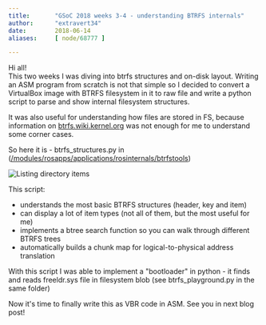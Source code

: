 ```yaml
---
title:       "GSoC 2018 weeks 3-4 - understanding BTRFS internals"
author:      "extravert34"
date:        2018-06-14
aliases:     [ node/68777 ]

---
```


<p>
Hi all!<br>
This two weeks I was diving into btrfs structures and on-disk layout. Writing an ASM program from scratch is not that simple so I decided to convert a VirtualBox image with BTRFS filesystem in it to raw file and write a python script to parse and show internal filesystem structures.
</p>
<p>
It was also useful for understanding how files are stored in FS, because information on <a href="https://btrfs.wiki.kernel.org">btrfs.wiki.kernel.org</a> was not enough for me to understand some corner cases.</p>
<p>So here it is - btrfs_structures.py in (<a href="https://github.com/Extravert-ir/reactos/tree/gsoc2018_python-tools/modules/rosapps/applications/rosinternals/btrfstools">/modules/rosapps/applications/rosinternals/btrfstools</a>)</p>
<img src="/sites/default/files/gsoc2018-4.png" alt="Listing directory items">
<p>This script:</p>
<ul>
	<li>understands the most basic BTRFS structures (header, key and item)</li>
	<li>can display a lot of item types (not all of them, but the most useful for me)</li>
	<li>implements a btree search function so you can walk through different BTRFS trees</li>
	<li>automatically builds a chunk map for logical-to-physical address translation</li>
</ul>

<p>With this script I was able to implement a "bootloader" in python - it finds and reads freeldr.sys file in filesystem blob (see btrfs_playground.py in the same folder)</p>
<p>Now it's time to finally write this as VBR code in ASM. See you in next blog post!</p>
